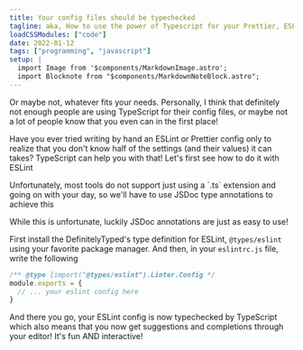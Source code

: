 ```yaml
---
title: Your config files should be typechecked
tagline: aka, How to use the power of Typescript for your Prettier, ESLint and other config files
loadCSSModules: ["code"]
date: 2022-01-12
tags: ["programming", "javascript"]
setup: |
  import Image from '$components/MarkdownImage.astro';
  import Blocknote from "$components/MarkdownNoteBlock.astro";
---
```


Or maybe not, whatever fits your needs. Personally, I think that definitely not enough people are using TypeScript for their config files, or maybe not a lot of people know that you even can in the first place!

Have you ever tried writing by hand an ESLint or Prettier config only to realize that you don't know half of the settings (and their values) it can takes? TypeScript can help you with that! Let's first see how to do it with ESLint

<Blocknote title="On .ts config files">
Unfortunately, most tools do not support just using a `.ts` extension and going on with your day, so we'll have to use JSDoc type annotations to achieve this

While this is unfortunate, luckily JSDoc annotations are just as easy to use!
</Blocknote>

First install the DefinitelyTyped's type definition for ESLint, `@types/eslint` using your favorite package manager. And then, in your `eslintrc.js` file, write the following

```js
/** @type {import("@types/eslint").Linter.Config */
module.exports = {
  // ... your eslint config here
}
```

And there you go, your ESLint config is now typechecked by TypeScript which also means that you now get suggestions and completions through your editor! It's fun AND interactive!
